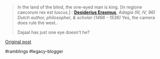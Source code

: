<!--
date: '2007-06-05'
published: true
slug: 2007-06-in-land-of-blind-one-eyed-man-is-king
time_to_read: 5
title: In the land of the blind, the one-eyed man is king.
-->

> In the land of the blind, the one-eyed man is king. [In regione caecorum rex est luscus.]
> :   [**Desiderius Erasmus**](http://en.wikipedia.org/wiki/Erasmus), *Adagia (III, IV, 96)*  
>     *Dutch author, philosopher, & scholar (1466 - 1536)*
> Yes, the camera does rule the west..  
>   
> Dajaal has just one eye doesn't he?

[Original post](https://ysfk.blogspot.com/2007/06/in-land-of-blind-one-eyed-man-is-king.html)

#ramblings #legacy-blogger 